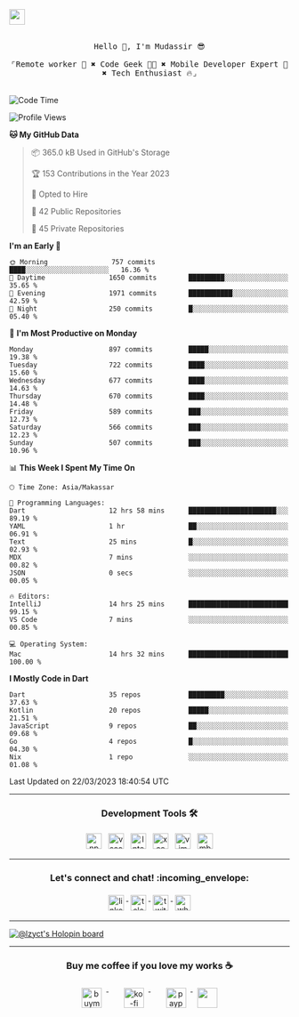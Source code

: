 

<a href = "mailto: hey.mudassir@gmail.com">
<img src="https://github.com/ukieTux/ukieTux/blob/master/open2work.svg"  height=28  /></a>
<br/>
<br/>
<p align="center">
  <samp>
   Hello 👋,  I'm Mudassir 😎
    <br><br>
    ⌜Remote worker 💼 ✖︎ Code Geek 👨‍💻 ✖︎  Mobile Developer Expert 📱 ✖︎ Tech Enthusiast 🔥⌟
  </samp>
<br><br>


<!--START_SECTION:waka-->
![Code Time](http://img.shields.io/badge/Code%20Time-4%2C694%20hrs%2045%20mins-blue)

![Profile Views](http://img.shields.io/badge/Profile%20Views-6-blue)

**🐱 My GitHub Data** 

> 📦 365.0 kB Used in GitHub's Storage 
 > 
> 🏆 153 Contributions in the Year 2023
 > 
> 💼 Opted to Hire
 > 
> 📜 42 Public Repositories 
 > 
> 🔑 45 Private Repositories 
 > 
**I'm an Early 🐤** 

```text
🌞 Morning                757 commits         ████░░░░░░░░░░░░░░░░░░░░░   16.36 % 
🌆 Daytime                1650 commits        █████████░░░░░░░░░░░░░░░░   35.65 % 
🌃 Evening                1971 commits        ███████████░░░░░░░░░░░░░░   42.59 % 
🌙 Night                  250 commits         █░░░░░░░░░░░░░░░░░░░░░░░░   05.40 % 
```
📅 **I'm Most Productive on Monday** 

```text
Monday                   897 commits         █████░░░░░░░░░░░░░░░░░░░░   19.38 % 
Tuesday                  722 commits         ████░░░░░░░░░░░░░░░░░░░░░   15.60 % 
Wednesday                677 commits         ████░░░░░░░░░░░░░░░░░░░░░   14.63 % 
Thursday                 670 commits         ████░░░░░░░░░░░░░░░░░░░░░   14.48 % 
Friday                   589 commits         ███░░░░░░░░░░░░░░░░░░░░░░   12.73 % 
Saturday                 566 commits         ███░░░░░░░░░░░░░░░░░░░░░░   12.23 % 
Sunday                   507 commits         ███░░░░░░░░░░░░░░░░░░░░░░   10.96 % 
```


📊 **This Week I Spent My Time On** 

```text
🕑︎ Time Zone: Asia/Makassar

💬 Programming Languages: 
Dart                     12 hrs 58 mins      ██████████████████████░░░   89.19 % 
YAML                     1 hr                ██░░░░░░░░░░░░░░░░░░░░░░░   06.91 % 
Text                     25 mins             █░░░░░░░░░░░░░░░░░░░░░░░░   02.93 % 
MDX                      7 mins              ░░░░░░░░░░░░░░░░░░░░░░░░░   00.82 % 
JSON                     0 secs              ░░░░░░░░░░░░░░░░░░░░░░░░░   00.05 % 

🔥 Editors: 
IntelliJ                 14 hrs 25 mins      █████████████████████████   99.15 % 
VS Code                  7 mins              ░░░░░░░░░░░░░░░░░░░░░░░░░   00.85 % 

💻 Operating System: 
Mac                      14 hrs 32 mins      █████████████████████████   100.00 % 
```

**I Mostly Code in Dart** 

```text
Dart                     35 repos            █████████░░░░░░░░░░░░░░░░   37.63 % 
Kotlin                   20 repos            █████░░░░░░░░░░░░░░░░░░░░   21.51 % 
JavaScript               9 repos             ██░░░░░░░░░░░░░░░░░░░░░░░   09.68 % 
Go                       4 repos             █░░░░░░░░░░░░░░░░░░░░░░░░   04.30 % 
Nix                      1 repo              ░░░░░░░░░░░░░░░░░░░░░░░░░   01.08 % 
```




 Last Updated on 22/03/2023 18:40:54 UTC
<!--END_SECTION:waka-->



---

<h3 align="center">Development Tools 🛠</h3>


<p align="center">

  <!-- For more icons please follow  https://github.com/ukieTux/ColoredBadges -->

  <img src="https://github.com/ukieTux/ukieTux/blob/master/assets/npm.svg" alt="npm" style="vertical-align:top;margin:4px" height=28>
  <img src="https://github.com/ukieTux/ukieTux/blob/master/assets/visualstudio_code.svg" alt="vscode" style="vertical-align:top; margin:4px" height=28>
  <img src="https://github.com/ukieTux/ukieTux/blob/master/assets/jetbrains_intellij.svg" alt="Intellij CE" style="vertical-align:top; margin:4px" height=28>
   <img src="https://github.com/ukieTux/ukieTux/blob/master/assets/xcode.svg" alt="xcode" style="vertical-align:top; margin:4px" height=28>
    <img src="https://github.com/ukieTux/ukieTux/blob/master/assets/vim.svg" alt="vim" style="vertical-align:top; margin:4px" height=28>
    
   <img src="https://github.com/ukieTux/ukieTux/blob/master/assets/mac.svg" alt="mbp2018" style="vertical-align:top; margin:4px" height=28>

---

<h3 align="center">Let's connect and chat! :incoming_envelope:</h3>
<p align="center">
  <a href="https://www.linkedin.com/in/mudassir-321462139/" target="_blank">
    <img src="https://github.com/ukieTux/ukieTux/blob/master/assets/linkedin.svg" alt="linkedin" style="vertical-align:top; margin:4px" height=28>
  </a>
  <a href="https://t.me/ukieTux" target="_blank">
    <img src="https://github.com/ukieTux/ukieTux/blob/master/assets/telegram.svg" alt="telegram" style="vertical-align:top; margin:4px" height=28>
  </a>
  <a href="https://twitter.com/ukieTux" target="_blank">
    <img src="https://github.com/ukieTux/ukieTux/blob/master/assets/twitter.svg" alt="twitter" style="vertical-align:top; margin:4px" height=28>
  </a>
  <a href="https://api.whatsapp.com/send?phone=628114441069&text=&source=&data=&app_absent=" target="_blank">
    <img src="https://github.com/ukieTux/ukieTux/blob/master/assets/whatsapp.svg" alt="whatsapp" style="vertical-align:top; margin:4px" height=28>
  </a>
</p>

---
[![@lzyct's Holopin board](https://holopin.me/lzyct)](https://holopin.io/@lzyct)

---
<h3 align="center">Buy me coffee if you love my works ☕️</h3>
<p align="center">
  <a href="https://www.buymeacoffee.com/Lzyct" target="_blank">
    <img src="https://www.buymeacoffee.com/assets/img/guidelines/download-assets-sm-2.svg" alt="buymeacoffe" style="vertical-align:top; margin:8px" height="36">
  </a>&nbsp;&nbsp;&nbsp;&nbsp;
   <a href="https://ko-fi.com/Lzyct" target="_blank">
    <img src="https://help.ko-fi.com/system/photos/3604/0095/9793/logo_circle.png" alt="ko-fi" style="vertical-align:top; margin:8px" height="36">
  </a>&nbsp;&nbsp;&nbsp;&nbsp;
  <a href="https://paypal.me/ukieTux" target="_blank">
    <img src="https://blog.zoom.us/wp-content/uploads/2019/08/paypal.png" alt="paypal" style="vertical-align:top; margin:8px" height="36">
  </a>
  <a href="https://saweria.co/Lzyct" target="_blank">
   <img src="https://1.bp.blogspot.com/-7OuHSxaNk6A/X92QPg8L9kI/AAAAAAAAG0E/lUzKf_uuVP8jCqvXpA7juh_l-TfK2jnbwCLcBGAsYHQ/s16000/SAWERIA.webp" style="vertical-align:top; margin:8px" height="36">
  </a>
</p>
<br><br>
